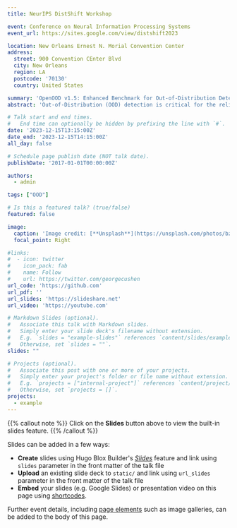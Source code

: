 ```yaml
---
title: NeurIPS DistShift Workshop

event: Conference on Neural Information Processing Systems
event_url: https://sites.google.com/view/distshift2023

location: New Orleans Ernest N. Morial Convention Center
address:
  street: 900 Convention CEnter Blvd
  city: New Orleans
  region: LA
  postcode: '70130'
  country: United States

summary: 'OpenOOD v1.5: Enhanced Benchmark for Out-of-Distribution Detection.'
abstract: 'Out-of-Distribution (OOD) detection is critical for the reliable operation of open-world intelligent systems. Despite the emergence of an increasing number of OOD detection methods, the evaluation inconsistencies present challenges for tracking the progress in this field. OpenOOD v1 initiated the unification of the OOD detection evaluation but faced limitations in scalability and scope. In response, this paper presents OpenOOD v1.5, a significant improvement from its predecessor that ensures accurate and standardized evaluation of OOD detection methodologies at large scale. Notably, OpenOOD v1.5 extends its evaluation capabilities to large-scale datasets (ImageNet) and foundation models (e.g., CLIP and DINOv2), and expands its scope to investigate full-spectrum OOD detection which considers semantic and covariate distribution shifts at the same time. This work also contributes in-depth analysis and insights derived from comprehensive experimental results, thereby enriching the knowledge pool of OOD detection methodologies. With these enhancements, OpenOOD v1.5 aims to drive advancements and offer a more robust and comprehensive evaluation benchmark for OOD detection research.'

# Talk start and end times.
#   End time can optionally be hidden by prefixing the line with `#`.
date: '2023-12-15T13:15:00Z'
date_end: '2023-12-15T14:15:00Z'
all_day: false

# Schedule page publish date (NOT talk date).
publishDate: '2017-01-01T00:00:00Z'

authors:
  - admin

tags: ["OOD"]

# Is this a featured talk? (true/false)
featured: false

image:
  caption: 'Image credit: [**Unsplash**](https://unsplash.com/photos/bzdhc5b3Bxs)'
  focal_point: Right

#links:
#  - icon: twitter
#    icon_pack: fab
#    name: Follow
#    url: https://twitter.com/georgecushen
url_code: 'https://github.com'
url_pdf: ''
url_slides: 'https://slideshare.net'
url_video: 'https://youtube.com'

# Markdown Slides (optional).
#   Associate this talk with Markdown slides.
#   Simply enter your slide deck's filename without extension.
#   E.g. `slides = "example-slides"` references `content/slides/example-slides.md`.
#   Otherwise, set `slides = ""`.
slides: ""

# Projects (optional).
#   Associate this post with one or more of your projects.
#   Simply enter your project's folder or file name without extension.
#   E.g. `projects = ["internal-project"]` references `content/project/deep-learning/index.md`.
#   Otherwise, set `projects = []`.
projects:
  - example
---
```


{{% callout note %}}
Click on the **Slides** button above to view the built-in slides feature.
{{% /callout %}}

Slides can be added in a few ways:

- **Create** slides using Hugo Blox Builder's [_Slides_](https://docs.hugoblox.com/reference/content-types/) feature and link using `slides` parameter in the front matter of the talk file
- **Upload** an existing slide deck to `static/` and link using `url_slides` parameter in the front matter of the talk file
- **Embed** your slides (e.g. Google Slides) or presentation video on this page using [shortcodes](https://docs.hugoblox.com/reference/markdown/).

Further event details, including [page elements](https://docs.hugoblox.com/reference/markdown/) such as image galleries, can be added to the body of this page.

